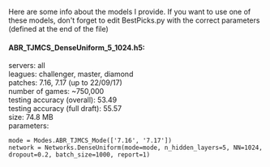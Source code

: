 Here are some info about the models I provide. If you want to use one of these models, don't forget to edit BestPicks.py with the correct parameters (defined at the end of the file)

#### ABR_TJMCS_DenseUniform_5_1024.h5: 
servers: all  
leagues: challenger, master, diamond  
patches: 7.16, 7.17 (up to 22/09/17)  
number of games: ~750,000  
testing accuracy (overall): 53.49  
testing accuracy (full draft): 55.57  
size: 74.8 MB  
parameters:  

```
mode = Modes.ABR_TJMCS_Mode(['7.16', '7.17'])
network = Networks.DenseUniform(mode=mode, n_hidden_layers=5, NN=1024, dropout=0.2, batch_size=1000, report=1)
```
